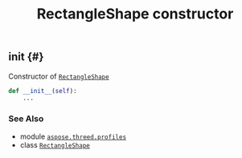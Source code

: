 ﻿---
title: RectangleShape constructor
second_title: Aspose.3D for Python via .NET API References
description: 
type: docs
weight: 10
url: /aspose.threed.profiles/rectangleshape/__init__/
is_root: false
---

## __init__ {#}

Constructor of [`RectangleShape`](/3d/python-net/aspose.threed.profiles/rectangleshape)



```python
def __init__(self):
    ...
```





### See Also
* module [`aspose.threed.profiles`](../../)
* class [`RectangleShape`](/3d/python-net/aspose.threed.profiles/rectangleshape)
